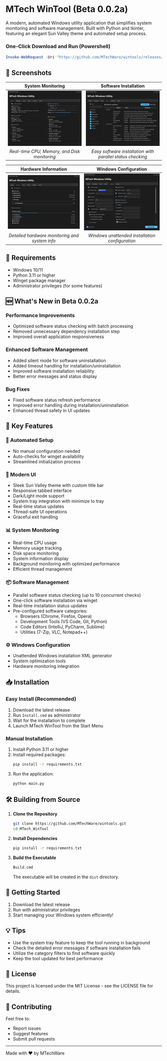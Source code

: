 # MTech WinTool (Beta 0.0.2a)

A modern, automated Windows utility application that simplifies system monitoring and software management. Built with Python and tkinter, featuring an elegant Sun Valley theme and automated setup process.

### One-Click Download and Run (Powershell) 
```powershell
Invoke-WebRequest -Uri "https://github.com/MTechWare/wintools/releases/download/release/MTechWinTool.exe" -OutFile "MTechWinTool.exe"; Start-Process "MTechWinTool.exe
```
   
## 📸 Screenshots

<div align="center">

| System Monitoring | Software Installation |
|:---:|:---:|
| ![System](screenshots/wintool_System.png) | ![Install](screenshots/wintool_Install.png) |
| *Real-time CPU, Memory, and Disk monitoring* | *Easy software installation with parallel status checking* |

| Hardware Information | Windows Configuration |
|:---:|:---:|
| ![Hardware](screenshots/wintool_Hardware.png) | ![Config](screenshots/wintool_Unattend.png) |
| *Detailed hardware monitoring and system info* | *Windows unattended installation configuration* |

</div>

## 🔧 Requirements

- Windows 10/11
- Python 3.11 or higher
- Winget package manager
- Administrator privileges (for some features)

## 🆕 What's New in Beta 0.0.2a

### Performance Improvements
- Optimized software status checking with batch processing
- Removed unnecessary dependency installation step
- Improved overall application responsiveness

### Enhanced Software Management
- Added silent mode for software uninstallation
- Added timeout handling for installation/uninstallation
- Improved software installation reliability
- Better error messages and status display

### Bug Fixes
- Fixed software status refresh performance
- Improved error handling during installation/uninstallation
- Enhanced thread safety in UI updates
  
## 🌟 Key Features

### 🔄 Automated Setup
- No manual configuration needed
- Auto-checks for winget availability
- Streamlined initialization process

### 🎨 Modern UI
- Sleek Sun Valley theme with custom title bar
- Responsive tabbed interface
- Dark/Light mode support
- System tray integration with minimize to tray
- Real-time status updates
- Thread-safe UI operations
- Graceful exit handling

### 📊 System Monitoring
- Real-time CPU usage
- Memory usage tracking
- Disk space monitoring
- System information display
- Background monitoring with optimized performance
- Efficient thread management

### 📦 Software Management
- Parallel software status checking (up to 10 concurrent checks)
- One-click software installation via winget
- Real-time installation status updates
- Pre-configured software categories:
  - Browsers (Chrome, Firefox, Opera)
  - Development Tools (VS Code, Git, Python)
  - Code Editors (IntelliJ, PyCharm, Sublime)
  - Utilities (7-Zip, VLC, Notepad++)

### ⚙️ Windows Configuration
- Unattended Windows installation XML generator
- System optimization tools
- Hardware monitoring integration

## 📥 Installation

### Easy Install (Recommended)

1. Download the latest release
2. Run `Install.cmd` as administrator
3. Wait for the installation to complete
4. Launch MTech WinTool from the Start Menu

### Manual Installation

1. Install Python 3.11 or higher
2. Install required packages:
   ```bash
   pip install -r requirements.txt
   ```
3. Run the application:
   ```bash
   python main.py
   ```

## 🛠️ Building from Source

1. **Clone the Repository**
   ```bash
   git clone https://github.com/MTechWare/wintools.git
   cd MTech_WinTool
   ```

2. **Install Dependencies**
   ```bash
   pip install -r requirements.txt
   ```

3. **Build the Executable**
   ```bash
   Build.cmd
   ```
   The executable will be created in the `dist` directory.

## 🚀 Getting Started

1. Download the latest release
2. Run with administrator privileges
3. Start managing your Windows system efficiently!

## 💡 Tips

- Use the system tray feature to keep the tool running in background
- Check the detailed error messages if software installation fails
- Utilize the category filters to find software quickly
- Keep the tool updated for best performance

## 📝 License

This project is licensed under the MIT License - see the LICENSE file for details.

## 🤝 Contributing

Feel free to:
- Report issues
- Suggest features
- Submit pull requests

---

Made with ❤️ by MTechWare
